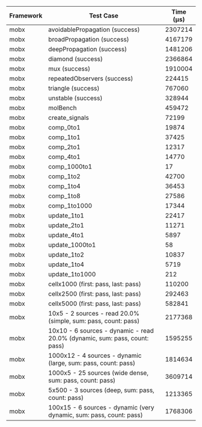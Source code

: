 | Framework | Test Case | Time (μs) |
| --- | --- | --- |
| mobx | avoidablePropagation (success) | 2307214 |
| mobx | broadPropagation (success) | 4167179 |
| mobx | deepPropagation (success) | 1481206 |
| mobx | diamond (success) | 2366864 |
| mobx | mux (success) | 1910004 |
| mobx | repeatedObservers (success) | 224415 |
| mobx | triangle (success) | 767060 |
| mobx | unstable (success) | 328944 |
| mobx | molBench | 459472 |
| mobx | create_signals | 72199 |
| mobx | comp_0to1 | 19874 |
| mobx | comp_1to1 | 37425 |
| mobx | comp_2to1 | 12317 |
| mobx | comp_4to1 | 14770 |
| mobx | comp_1000to1 | 17 |
| mobx | comp_1to2 | 42700 |
| mobx | comp_1to4 | 36453 |
| mobx | comp_1to8 | 27586 |
| mobx | comp_1to1000 | 17344 |
| mobx | update_1to1 | 22417 |
| mobx | update_2to1 | 11271 |
| mobx | update_4to1 | 5897 |
| mobx | update_1000to1 | 58 |
| mobx | update_1to2 | 10837 |
| mobx | update_1to4 | 5719 |
| mobx | update_1to1000 | 212 |
| mobx | cellx1000 (first: pass, last: pass) | 110200 |
| mobx | cellx2500 (first: pass, last: pass) | 292463 |
| mobx | cellx5000 (first: pass, last: pass) | 582841 |
| mobx | 10x5 - 2 sources - read 20.0% (simple, sum: pass, count: pass) | 2177368 |
| mobx | 10x10 - 6 sources - dynamic - read 20.0% (dynamic, sum: pass, count: pass) | 1595255 |
| mobx | 1000x12 - 4 sources - dynamic (large, sum: pass, count: pass) | 1814634 |
| mobx | 1000x5 - 25 sources (wide dense, sum: pass, count: pass) | 3609714 |
| mobx | 5x500 - 3 sources (deep, sum: pass, count: pass) | 1213365 |
| mobx | 100x15 - 6 sources - dynamic (very dynamic, sum: pass, count: pass) | 1768306 |
